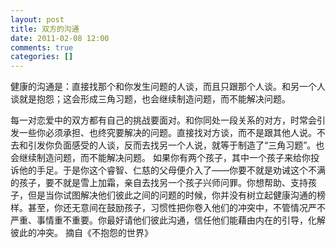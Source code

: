 ```yaml
---
layout: post
title: 双方的沟通
date: 2011-02-08 12:00
comments: true
categories: []
---
```

健康的沟通是：直接找那个和你发生问题的人谈，而且只跟那个人谈。和另一个人谈就是抱怨；这会形成三角习题，也会继续制造问题，而不能解决问题。

每一对恋爱中的双方都有自己的挑战要面对。和你同处一段关系的对方，时常会引发一些你必须承担、也终究要解决的问题。直接找对方谈，而不是跟其他人说。不去和引发你负面感受的人谈，反而去找另一个人说，就等于制造了“三角习题”。也会继续制造问题，而不能解决问题。
如果你有两个孩子，其中一个孩子来给你投诉他的手足。于是你这个睿智、仁慈的父母便介入了——你要不就是劝诫这个不满的孩子，要不就是雪上加霜，亲自去找另一个孩子兴师问罪。你想帮助、支持孩子，但是当你试图解决他们彼此之间的问题的时候，你并没有树立起健康沟通的榜样。甚至，你还无意间在鼓励孩子，习惯性把你卷入他们的冲突中，不管情况严不严重、事情重不重要。你最好请他们彼此沟通，信任他们能藉由内在的引导，化解彼此的冲突。
摘自《不抱怨的世界》
